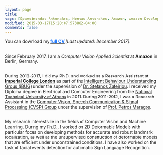 ```yaml
---
layout: page
title: 
tags: [Epameinondas Antonakos, Nontas Antonakos, Amazon, Amazon Development Center Germany, Imperial College London, Computer Vision, Deformable Models, Menpo]
modified: 2015-03-17T15:20:07.573882-04:00
comments: false
---
```


<p align="justify">You can download my <a href="../cv/antonakosCV.pdf"><font color="1A75FF"><b>full CV</b></font></a> <i>[Last updated: December 2017]</i>.<br/><br/>

Since February 2017, I am a <i>Computer Vision Applied Scientist</i> at <a href="http://www.amazon.jobs/location/berlin-germany"><b>Amazon</b></a> in Berlin, Germany.<br/><br/>

During 2012-2017, I did my Ph.D. and worked as a Research Assistant at <a href="http://www.imperial.ac.uk/computing"><b>Imperial College London</b></a> as part of the <a href="http://ibug.doc.ic.ac.uk/">Intelligent Behaviour Understanding Group (iBUG)</a> under the supervision of <a href="https://wp.doc.ic.ac.uk/szafeiri/">Dr. Stefanos Zafeiriou</a>. I received my Diploma degree in Electrical and Computer Engineering from the <a href="http://www.ntua.gr/">National Technical University of Athens</a> in 2011. During 2011-2012, I was a Research Assistant in the <a href="http://cvsp.cs.ntua.gr/">Computer Vision, Speech Communication & Signal Processing (CVSP) Group</a> under the supervision of <a href="http://cvsp.cs.ntua.gr/maragos/index.shtm">Prof. Petros Maragos</a>.<br/><br/>

My research interests lie in the fields of Computer Vision and Machine Learning. During my Ph.D., I worked on 2D Deformable Models with particular focus on developing methods for accurate and robust landmark localization, as well as the unsupervised construction of deformable models that are efficient under unconstrained conditions. I have also worked on the task of facial events detection for automatic Sign Language Recognition.</p>
